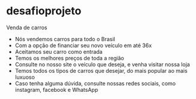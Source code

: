 # desafioprojeto 
Venda de carros
- Nós vendemos carros para todo o Brasil
- Com a opção de financiar seu novo veículo em até 36x
- Aceitamos seu carro como entrada
- Temos os melhores preços de toda a região
- Consulte no nosso site o veículo que deseja, e venha visitar nossa loja
- Temos todos os tipos de carros que desejar, do mais popular ao mais luxuoso
- Caso tenha alguma dúvida, consulte nossas redes sociais, como instagram, facebook e WhatsApp

  
